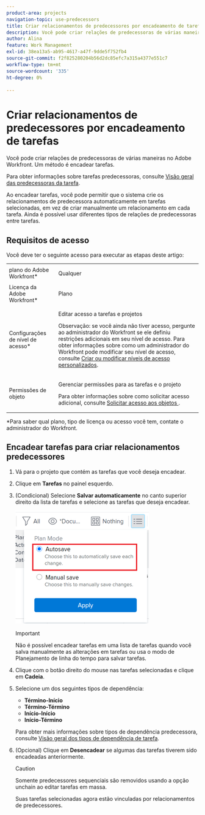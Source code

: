 ```yaml
---
product-area: projects
navigation-topic: use-predecessors
title: Criar relacionamentos de predecessores por encadeamento de tarefas
description: Você pode criar relações de predecessoras de várias maneiras no Adobe Workfront. Um método é encadear tarefas.
author: Alina
feature: Work Management
exl-id: 38ea13a5-ab95-4617-a47f-9dde5f752fb4
source-git-commit: f2f825280204b56d2dc85efc7a315a4377e551c7
workflow-type: tm+mt
source-wordcount: '335'
ht-degree: 0%

---
```


# Criar relacionamentos de predecessores por encadeamento de tarefas

Você pode criar relações de predecessoras de várias maneiras no Adobe Workfront. Um método é encadear tarefas.

Para obter informações sobre tarefas predecessoras, consulte [Visão geral das predecessoras da tarefa](../../../manage-work/tasks/use-prdcssrs/predecessors-overview.md).

Ao encadear tarefas, você pode permitir que o sistema crie os relacionamentos de predecessora automaticamente em tarefas selecionadas, em vez de criar manualmente um relacionamento em cada tarefa. Ainda é possível usar diferentes tipos de relações de predecessoras entre tarefas.

## Requisitos de acesso

Você deve ter o seguinte acesso para executar as etapas deste artigo:

<table style="table-layout:auto"> 
 <col> 
 <col> 
 <tbody> 
  <tr> 
   <td role="rowheader">plano do Adobe Workfront*</td> 
   <td> <p>Qualquer</p> </td> 
  </tr> 
  <tr> 
   <td role="rowheader">Licença da Adobe Workfront*</td> 
   <td> <p>Plano </p> </td> 
  </tr> 
  <tr> 
   <td role="rowheader">Configurações de nível de acesso*</td> 
   <td> <p>Editar acesso a tarefas e projetos</p> <p>Observação: se você ainda não tiver acesso, pergunte ao administrador do Workfront se ele definiu restrições adicionais em seu nível de acesso. Para obter informações sobre como um administrador do Workfront pode modificar seu nível de acesso, consulte <a href="../../../administration-and-setup/add-users/configure-and-grant-access/create-modify-access-levels.md" class="MCXref xref">Criar ou modificar níveis de acesso personalizados</a>.</p> </td> 
  </tr> 
  <tr> 
   <td role="rowheader">Permissões de objeto</td> 
   <td> <p>Gerenciar permissões para as tarefas e o projeto</p> <p>Para obter informações sobre como solicitar acesso adicional, consulte <a href="../../../workfront-basics/grant-and-request-access-to-objects/request-access.md" class="MCXref xref">Solicitar acesso aos objetos </a>.</p> </td> 
  </tr> 
 </tbody> 
</table>

&#42;Para saber qual plano, tipo de licença ou acesso você tem, contate o administrador do Workfront.

## Encadear tarefas para criar relacionamentos predecessores

1. Vá para o projeto que contém as tarefas que você deseja encadear.
1. Clique em **Tarefas** no painel esquerdo.
1. (Condicional) Selecione **Salvar automaticamente** no canto superior direito da lista de tarefas e selecione as tarefas que deseja encadear.

   ![](assets/nwe-autosave-icon-on-highlighted-350x295.png)

   >[!IMPORTANT]
   >
   >Não é possível encadear tarefas em uma lista de tarefas quando você salva manualmente as alterações em tarefas ou usa o modo de Planejamento de linha do tempo para salvar tarefas.

1. Clique com o botão direito do mouse nas tarefas selecionadas e clique em **Cadeia**.
1. Selecione um dos seguintes tipos de dependência:

   * **Término-Início**
   * **Término-Término**
   * **Início-Início**
   * **Início-Término**

   Para obter mais informações sobre tipos de dependência predecessora, consulte [Visão geral dos tipos de dependência de tarefa](../../../manage-work/tasks/use-prdcssrs/task-dependency-types.md).

1. (Opcional) Clique em **Desencadear** se algumas das tarefas tiverem sido encadeadas anteriormente.

   >[!CAUTION]
   >
   >Somente predecessores sequenciais são removidos usando a opção unchain ao editar tarefas em massa.

   Suas tarefas selecionadas agora estão vinculadas por relacionamentos de predecessores.
